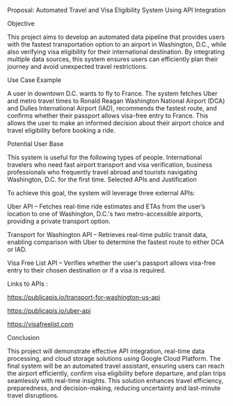 Proposal: Automated Travel and Visa Eligibility System Using API Integration

Objective

This project aims to develop an automated data pipeline that provides users with the fastest transportation option to an airport in Washington, D.C., while also verifying visa eligibility for their international destination. By integrating multiple data sources, this system ensures users can efficiently plan their journey and avoid unexpected travel restrictions.

Use Case Example

A user in downtown D.C. wants to fly to France. The system fetches Uber and metro travel times to Ronald Reagan Washington National Airport (DCA) and Dulles International Airport (IAD), recommends the fastest route, and confirms whether their passport allows visa-free entry to France. This allows the user to make an informed decision about their airport choice and travel eligibility before booking a ride.

Potential User Base

This system is useful for the following types of people. International travelers who need fast airport transport and visa verification,  business professionals who frequently travel abroad and tourists navigating Washington, D.C. for the first time.
Selected APIs and Justification

To achieve this goal, the system will leverage three external APIs:

Uber API – Fetches real-time ride estimates and ETAs from the user’s location to one of Washington, D.C.'s two metro-accessible airports, providing a private transport option.

Transport for Washington API – Retrieves real-time public transit data, enabling comparison with Uber to determine the fastest route to either DCA or IAD. 

Visa Free List API – Verifies whether the user's passport allows visa-free entry to their chosen destination or if a visa is required.

Links to APIs : 

https://publicapis.io/transport-for-washington-us-api

https://publicapis.io/uber-api

https://visafreelist.com

Conclusion

This project will demonstrate effective API integration, real-time data processing, and cloud storage solutions using Google Cloud Platform. The final system will be an automated travel assistant, ensuring users can reach the airport efficiently, confirm visa eligibility before departure, and plan trips seamlessly with real-time insights. This solution enhances travel efficiency, preparedness, and decision-making, reducing uncertainty and last-minute travel disruptions.
